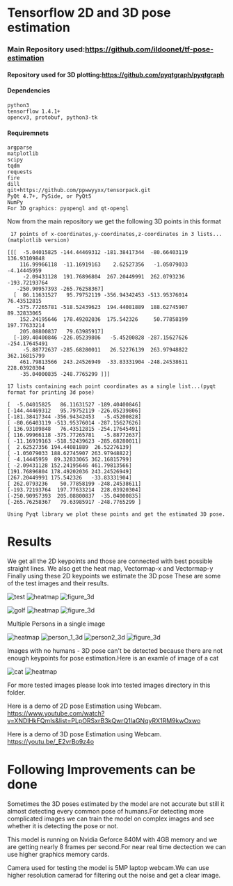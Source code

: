 # Tensorflow  2D and 3D pose estimation

### Main Repository used:https://github.com/ildoonet/tf-pose-estimation

#### Repository used for 3D plotting:https://github.com/pyqtgraph/pyqtgraph

#### Dependencies
    python3
    tensorflow 1.4.1+
    opencv3, protobuf, python3-tk

#### Requiremnets
    argparse
    matplotlib
    scipy
    tqdm
    requests
    fire
    dill
    git+https://github.com/ppwwyyxx/tensorpack.git
    PyQt 4.7+, PySide, or PyQt5
    NumPy
    For 3D graphics: pyopengl and qt-opengl

Now from the main repository we get the following 3D points in this format
     
     17 points of x-coordinates,y-coordinates,z-coordinates in 3 lists...(matplotlib version)

    [[[  -5.04015825 -144.44469312 -181.38417344  -80.66403119  136.93109848
        116.99966118  -11.16919163    2.62527356   -1.05079033   -4.14445959
         -2.09431128  191.76896804  267.20449991  262.0793236  -193.72193764
       -250.90957393 -265.76258367]
      [  86.11631527   95.79752119 -356.94342453 -513.95376014   76.43512815
       -375.77265781 -518.52439623  194.44081889  188.62745907   89.32833065
        152.24195646  178.49202036  175.542326     50.77858199  197.77633214
        205.08800837   79.63985917]
      [-189.40400846 -226.05239806   -5.45200828 -287.15627626 -254.17645491
         -5.88772637 -285.68280011   26.52276139  263.97948822  362.16815799
        461.79813566  243.24526949  -33.83331904 -248.24538611  228.03920304
        -35.04000835 -248.7765299 ]]]

    17 lists containing each point coordinates as a single list...(pyqt format for printing 3d pose)

    [  -5.04015825   86.11631527 -189.40400846]
    [-144.44469312   95.79752119 -226.05239806]
    [-181.38417344 -356.94342453   -5.45200828]
    [ -80.66403119 -513.95376014 -287.15627626]
    [ 136.93109848   76.43512815 -254.17645491]
    [ 116.99966118 -375.77265781   -5.88772637]
    [ -11.16919163 -518.52439623 -285.68280011]
    [  2.62527356 194.44081889  26.52276139]
    [ -1.05079033 188.62745907 263.97948822]
    [ -4.14445959  89.32833065 362.16815799]
    [ -2.09431128 152.24195646 461.79813566]
    [191.76896804 178.49202036 243.24526949]
    [267.20449991 175.542326   -33.83331904]
    [ 262.0793236    50.77858199 -248.24538611]
    [-193.72193764  197.77633214  228.03920304]
    [-250.90957393  205.08800837  -35.04000835]
    [-265.76258367   79.63985917 -248.7765299 ]
    
    Using Pyqt library we plot these points and get the estimated 3D pose.

# Results
We get all the 2D keypoints and those are connected with best possible straight lines.
We also get the heat map, Vectormap-x and Vectormap-y
Finally using these 2D keypoints we estimate the 3D pose
These are some of the test images and their results.

![test](https://user-images.githubusercontent.com/19996897/38697955-0d023c9e-3eb1-11e8-9763-aac961ad3096.jpg) 
![heatmap](https://user-images.githubusercontent.com/19996897/38697953-0cd57da8-3eb1-11e8-84ab-f18c7ab7a361.png) 
![figure_3d](https://user-images.githubusercontent.com/19996897/38697950-0c917022-3eb1-11e8-9e1d-71c3a783f1f5.png)

![golf](https://user-images.githubusercontent.com/19996897/38698497-e54108be-3eb2-11e8-9723-cf188a9e5519.jpg)
![heatmap](https://user-images.githubusercontent.com/19996897/38698500-e5a9fba8-3eb2-11e8-8161-5c790bf9493c.png)
![figure_3d](https://user-images.githubusercontent.com/19996897/38698499-e57b0fdc-3eb2-11e8-96ca-2ed3a7b3465c.png)

Multiple Persons in a single image

![heatmap](https://user-images.githubusercontent.com/19996897/38698883-21c2222c-3eb4-11e8-8784-c733f403fbfa.png)
![person_1_3d](https://user-images.githubusercontent.com/19996897/38698878-20c82b5a-3eb4-11e8-8815-b3be38f19711.png)
![person2_3d](https://user-images.githubusercontent.com/19996897/38698880-213255c0-3eb4-11e8-8725-2fb1aba7510d.png)
![figure_3d](https://user-images.githubusercontent.com/19996897/38698882-218c4972-3eb4-11e8-95f1-6b7910f0273e.png)

Images with no humans - 3D pose can't be detected because there are not enough keypoints for pose estimation.Here is an examle of image of a cat

![cat](https://user-images.githubusercontent.com/19996897/38698854-1273a0ac-3eb4-11e8-88f4-3d5ca9f4467c.jpg)
![heatmap](https://user-images.githubusercontent.com/19996897/38698853-1244d3ee-3eb4-11e8-859e-8f2920c65b5b.png)

For more tested images please look into tested images directory in this folder.

Here is a demo of 2D pose Estimation using Webcam.
https://www.youtube.com/watch?v=XNDlHkFQmIs&list=PLpORSxrB3kQwrQ1IaGNqyRX1RM9kwOxwo

Here is a demo of 3D pose Estimation using Webcam.
https://youtu.be/_E2vrBo9z4o

# Following Improvements can be done 

Sometimes the 3D poses estimated by the model are not accurate but still it almost detecting every common pose of humans.For detecting more complicated images we can train the model on complex images and see whether it is detecting the pose or not.

This model is running on Nvidia Geforce 840M with 4GB memory and we are getting nearly 8 frames per second.For near real time dectection we can use higher graphics memory cards.

Camera used for testing the model is 5MP laptop webcam.We can use higher resolution camerad for filtering out the noise and get a clear image.
